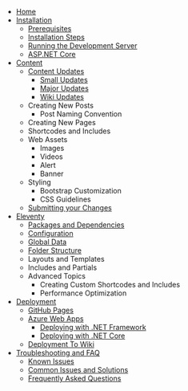 - [Home](https://github.com/VaclavElias/stride-website-next/wiki)
- [Installation](Installation)
  - [Prerequisites](Installation#prerequisites)
  - [Installation Steps](Installation#installation-steps)
  - [Running the Development Server](Installation#running-the-development-server)
  - [ASP.NET Core](Installation#asp-net-core)
- [Content](Content)
  - [Content Updates](Content#content-updates)
    - [Small Updates](Content#small-updates)
    - [Major Updates](Content#major-updates)
    - [Wiki Updates](Content#wiki-updates)
  - Creating New Posts
    - Post Naming Convention
  - Creating New Pages
  - Shortcodes and Includes
  - Web Assets
    - Images
    - Videos
    - Alert
    - Banner
  - Styling
    - Bootstrap Customization
    - CSS Guidelines
  - [Submitting your Changes](Content#submitting-your-changes)
- [Eleventy](Eleventy)
  - [Packages and Dependencies](Eleventy#packages-and-dependencies)
  - [Configuration](Eleventy#configuration)
  - [Global Data](Eleventy#global-data)
  - [Folder Structure](Eleventy#folder-structure)
  - Layouts and Templates
  - Includes and Partials
  - Advanced Topics
    - Creating Custom Shortcodes and Includes
    - Performance Optimization
- [Deployment](Deployment)
  - [GitHub Pages](Deployment#github-pages)
  - [Azure Web Apps](Deployment#azure-web-apps)
    - [Deploying with .NET Framework](Deployment#deploying-with-net-framework)
    - [Deploying with .NET Core](Deployment#deploying-with-net-core)
  - [Deployment To Wiki](Deployment#deployment-to-wiki) 
- [Troubleshooting and FAQ](Troubleshooting-and-FAQ)
  - [Known Issues](Troubleshooting-and-FAQ#known-issues)
  - [Common Issues and Solutions](Troubleshooting-and-FAQ#common-issues-and-solutions)
  - [Frequently Asked Questions](Troubleshooting-and-FAQ#frequently-asked-questions)
